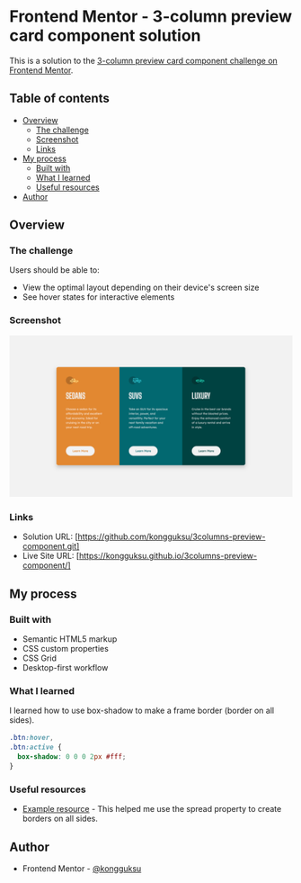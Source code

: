 # Frontend Mentor - 3-column preview card component solution

This is a solution to the [3-column preview card component challenge on Frontend Mentor](https://www.frontendmentor.io/challenges/3column-preview-card-component-pH92eAR2-).

## Table of contents

- [Overview](#overview)
  - [The challenge](#the-challenge)
  - [Screenshot](#screenshot)
  - [Links](#links)
- [My process](#my-process)
  - [Built with](#built-with)
  - [What I learned](#what-i-learned)
  - [Useful resources](#useful-resources)
- [Author](#author)

## Overview

### The challenge

Users should be able to:

- View the optimal layout depending on their device's screen size
- See hover states for interactive elements

### Screenshot

![](screenshot.jpg)

### Links

- Solution URL: [https://github.com/kongguksu/3columns-preview-component.git]
- Live Site URL: [https://kongguksu.github.io/3columns-preview-component/]

## My process

### Built with

- Semantic HTML5 markup
- CSS custom properties
- CSS Grid
- Desktop-first workflow

### What I learned

I learned how to use box-shadow to make a frame border (border on all sides).

```css
.btn:hover,
.btn:active {
  box-shadow: 0 0 0 2px #fff;
}
```

### Useful resources

- [Example resource](https://www.codementor.io/@michelre/using-box-shadow-to-construct-a-border-ex0rpxvng) - This helped me use the spread property to create borders on all sides.

## Author

- Frontend Mentor - [@kongguksu](https://www.frontendmentor.io/profile/kongguksu)
